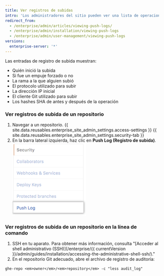```yaml
---
title: Ver registros de subidas
intro: 'Los administradores del sitio pueden ver una lista de operaciones de subida de Git para un repositorio en {{ site.data.variables.product.product_location_enterprise }}.'
redirect_from:
  - /enterprise/admin/articles/viewing-push-logs/
  - /enterprise/admin/installation/viewing-push-logs
  - /enterprise/admin/user-management/viewing-push-logs
versions:
  enterprise-server: '*'
---
```


Las entradas de registro de subida muestran:

- Quién inició la subida
- Si fue un empuje forzado o no
- La rama a la que alguien subió
- El protocolo utilizado para subir
- La dirección IP inicial
- El cliente Git utilizado para subir
- Los hashes SHA de antes y después de la operación

### Ver registros de subida de un repositorio

1. Navegar a un repositorio.
{{ site.data.reusables.enterprise_site_admin_settings.access-settings }}
{{ site.data.reusables.enterprise_site_admin_settings.security-tab }}
4. En la barra lateral izquierda, haz clic en **Push Log (Registro de subida)**. ![Pestaña de registro de subida](/assets/images/enterprise/site-admin-settings/push-log-tab.png)

### Ver registros de subida de un repositorio en la línea de comando

1. SSH en tu aparato. Para obtener más información, consulta "[Acceder al shell administrativo (SSH)](/enterprise/{{ currentVersion }}/admin/guides/installation/accessing-the-administrative-shell-ssh/)."
2. En el repositorio Git adecuado, abre el archivo de registro de auditoría:
  ```shell
  ghe-repo <em>owner</em>/<em>repository</em> -c "less audit_log"
  ```
